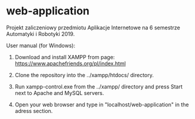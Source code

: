 # web-application
Projekt zaliczeniowy przedmiotu Aplikacje Internetowe na 6 semestrze Automatyki i Robotyki 2019.

User manual (for Windows):
1. Download and install XAMPP from page: https://www.apachefriends.org/pl/index.html

2. Clone the repository into the ../xampp/htdocs/ directory.

3. Run xampp-control.exe from the ../xampp/ directory and press Start next to Apache and MySQL servers.

4. Open your web browser and type in "localhost/web-application" in the adress section.
